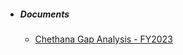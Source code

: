 - ##### Documents
	- [Chethana Gap Analysis - FY2023](https://docs.google.com/spreadsheets/d/1SlhKG_EigQtM7LVvz12rc3buE6C8QFgs_IVul36M5BE/edit#gid=1378779172)